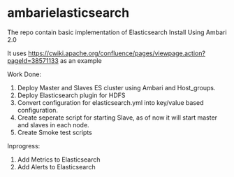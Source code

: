 # ambarielasticsearch
The repo contain basic implementation of Elasticsearch Install Using Ambari 2.0

It uses https://cwiki.apache.org/confluence/pages/viewpage.action?pageId=38571133 as an example

Work Done:

1) Deploy Master and Slaves ES cluster using Ambari and Host_groups.
2) Deploy Elasticsearch plugin for HDFS
3) Convert configuration for elasticsearch.yml into key/value based configuration.
4) Create seperate script for starting Slave, as of now it will start master and slaves in each node.
5) Create Smoke test scripts

Inprogress:
1) Add Metrics to Elasticsearch
2) Add Alerts to Elasticsearch
